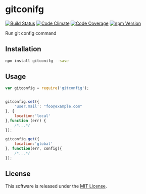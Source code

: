 gitconifg
==========

<!-- Badge Start -->
<a name="badges"></a>

[![Build Status][bd_travis_shield_url]][bd_travis_url]
[![Code Climate][bd_codeclimate_shield_url]][bd_codeclimate_url]
[![Code Coverage][bd_codeclimate_coverage_shield_url]][bd_codeclimate_url]
[![npm Version][bd_npm_shield_url]][bd_npm_url]

[bd_repo_url]: https://github.com/okunishinishi/node-gitconifg
[bd_travis_url]: http://travis-ci.org/okunishinishi/node-gitconifg
[bd_travis_shield_url]: http://img.shields.io/travis/okunishinishi/node-gitconifg.svg?style=flat
[bd_license_url]: https://github.com/okunishinishi/node-gitconifg/blob/master/LICENSE
[bd_codeclimate_url]: http://codeclimate.com/github/okunishinishi/node-gitconifg
[bd_codeclimate_shield_url]: http://img.shields.io/codeclimate/github/okunishinishi/node-gitconifg.svg?style=flat
[bd_codeclimate_coverage_shield_url]: http://img.shields.io/codeclimate/coverage/github/okunishinishi/node-gitconifg.svg?style=flat
[bd_gemnasium_url]: https://gemnasium.com/okunishinishi/node-gitconifg
[bd_gemnasium_shield_url]: https://gemnasium.com/okunishinishi/node-gitconifg.svg
[bd_npm_url]: http://www.npmjs.org/package/gitconifg
[bd_npm_shield_url]: http://img.shields.io/npm/v/gitconifg.svg?style=flat
[bd_bower_badge_url]: https://img.shields.io/bower/v/gitconifg.svg?style=flat

<!-- Badge End -->


<!-- Description Start -->
<a name="description"></a>

Run git config command

<!-- Description End -->


<!-- Overview Start -->
<a name="overview"></a>


<!-- Overview End -->


<!-- Sections Start -->
<a name="sections"></a>

<!-- Section from "doc/readme/01.Installation.md.hbs" Start -->

<a name="section-doc-readme-01-installation-md"></a>
Installation
-----

```bash
npm install gitconifg --save
```

<!-- Section from "doc/readme/01.Installation.md.hbs" End -->

<!-- Section from "doc/readme/02.Usage.md.hbs" Start -->

<a name="section-doc-readme-02-usage-md"></a>
Usage
---------

```javascript
var gitconfig = require('gitconfig');


gitconfig.set({
    'user.mail': "foo@example.com"
}, {
    location:'local'
},function (err) {
    /*...*/
});

gitconfig.get({
    location:'global'
}, function(err, config){
    /*...*/
});
```

<!-- Section from "doc/readme/02.Usage.md.hbs" End -->


<!-- Sections Start -->


<!-- LICENSE Start -->
<a name="license"></a>

License
-------
This software is released under the [MIT License](https://github.com/okunishinishi/node-gitconifg/blob/master/LICENSE).

<!-- LICENSE End -->


